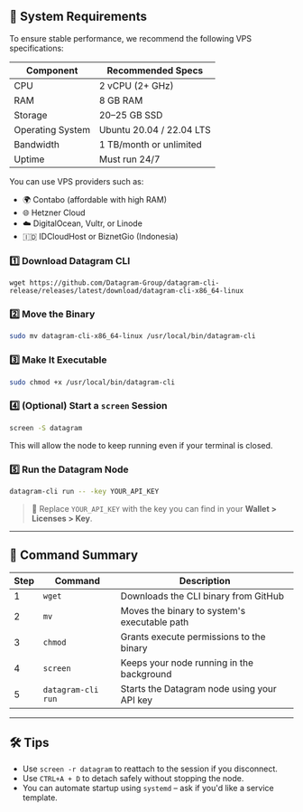 ## 🚀 System Requirements

To ensure stable performance, we recommend the following VPS specifications:

| Component        | Recommended Specs        |
|------------------|--------------------------|
| CPU              | 2 vCPU (2+ GHz)          |
| RAM              | 8 GB RAM                 |
| Storage          | 20–25 GB SSD             |
| Operating System | Ubuntu 20.04 / 22.04 LTS |
| Bandwidth        | 1 TB/month or unlimited  |
| Uptime           | Must run 24/7            |

You can use VPS providers such as:
- 🌍 Contabo (affordable with high RAM)
- 🌐 Hetzner Cloud
- ☁️ DigitalOcean, Vultr, or Linode
- 🇮🇩 IDCloudHost or BiznetGio (Indonesia)


### 1️⃣ Download Datagram CLI

````
wget https://github.com/Datagram-Group/datagram-cli-release/releases/latest/download/datagram-cli-x86_64-linux
````

### 2️⃣ Move the Binary

```bash
sudo mv datagram-cli-x86_64-linux /usr/local/bin/datagram-cli
```

### 3️⃣ Make It Executable

```bash
sudo chmod +x /usr/local/bin/datagram-cli
```

### 4️⃣ (Optional) Start a `screen` Session

```bash
screen -S datagram
```

This will allow the node to keep running even if your terminal is closed.

### 5️⃣ Run the Datagram Node

```bash
datagram-cli run -- -key YOUR_API_KEY
```

> 🔐 Replace `YOUR_API_KEY` with the key you can find in your **Wallet > Licenses > Key**.

---

## 📌 Command Summary

| Step | Command            | Description                                  |
| ---- | ------------------ | -------------------------------------------- |
| 1    | `wget`             | Downloads the CLI binary from GitHub         |
| 2    | `mv`               | Moves the binary to system's executable path |
| 3    | `chmod`            | Grants execute permissions to the binary     |
| 4    | `screen`           | Keeps your node running in the background    |
| 5    | `datagram-cli run` | Starts the Datagram node using your API key  |

---

## 🛠️ Tips

* Use `screen -r datagram` to reattach to the session if you disconnect.
* Use `CTRL+A + D` to detach safely without stopping the node.
* You can automate startup using `systemd` – ask if you'd like a service template.

